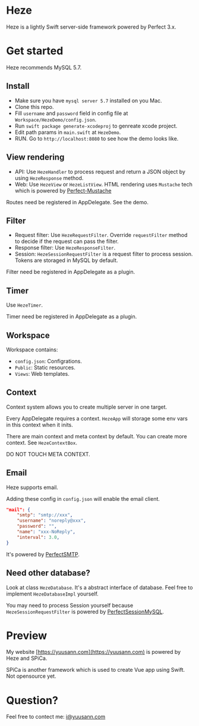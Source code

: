 # Heze

Heze is a lightly Swift server-side framework powered by Perfect 3.x.

# Get started

Heze recommends MySQL 5.7.

## Install

- Make sure you have `mysql server 5.7` installed on you Mac.
- Clone this repo.
- Fill `username` and `password` field in config file at `Workspace/HezeDemo/config.json`.
- Run `swift package generate-xcodeproj` to genreate xcode project.
- Edit path params in `main.swift` at `HezeDemo`.
- RUN. Go to `http://localhost:8080` to see how the demo looks like.

## View rendering

- API: Use `HezeHandler` to process request and return a JSON object by using `HezeResponse` method.
- Web: Use `HezeView` or `HezeListView`. HTML rendering uses `Mustache` tech which is powered by [Perfect-Mustache](https://github.com/PerfectlySoft/Perfect-Mustache)

Routes need be registered in AppDelegate. See the demo.

## Filter

- Request filter: Use `HezeRequestFilter`. Override `requestFilter` method to decide if the request can pass the filter.
- Response filter: Use `HezeResponseFilter`.
- Session: `HezeSessionRequestFilter` is a request filter to process session. Tokens are storaged in MySQL by default.

Filter need be registered in AppDelegate as a plugin.

## Timer

Use `HezeTimer`.

Timer need be registered in AppDelegate as a plugin.

## Workspace

Workspace contains:

- `config.json`: Configrations.
- `Public`: Static resources.
- `Views`: Web templates.

## Context

Context system allows you to create multiple server in one target. 

Every AppDelegate requires a context. `HezeApp` will storage some env vars in this context when it inits.

There are main context and meta context by default. You can create more context. See `HezeContextBox`.

DO NOT TOUCH META CONTEXT.

## Email

Heze supports email.

Adding these config in `config.json` will enable the email client.

```json
"mail": {
    "smtp": "smtp://xxx",
    "username": "noreply@xxx",
    "password": "",
    "name": "xxx-NoReply",
    "interval": 3.0,
}
```

It's powered by [PerfectSMTP](https://github.com/PerfectlySoft/Perfect-SMTP).

## Need other database?

Look at class `HezeDatabase`. It's a abstract interface of database. Feel free to implement `HezeDatabaseImpl` yourself.

You may need to process Session yourself because `HezeSessionRequestFilter` is powered by [PerfectSessionMySQL](https://github.com/PerfectlySoft/Perfect-Session-MySQL).

# Preview

My website [https://yuusann.com](https://yuusann.com) is powered by Heze and SPiCa.

SPiCa is another framework which is used to create Vue app using Swift. Not opensource yet.

# Question?

Feel free to contect me: [i@yuusann.com](mailto:i@yuusann.com)